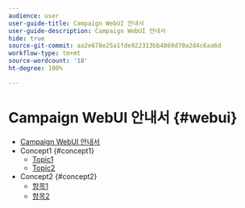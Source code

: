 ```yaml
---
audience: user
user-guide-title: Campaign WebUI 안내서
user-guide-description: Campaign WebUI 안내서
hide: true
source-git-commit: aa2e678e25a1fde922313bb4860d70a2d4c6aa6d
workflow-type: tm+mt
source-wordcount: '18'
ht-degree: 100%

---
```



# Campaign WebUI 안내서 {#webui}

+ [Campaign WebUI 안내서](home.md)
+ Concept1 {#concept1}
   + [Topic1](concept1/topic1.md)
   + [Topic2](concept1/topic2.md)
+ Concept2 {#concept2}
   + [항목1](concept2/topic1.md)
   + [항목2](concept2/topic2.md)

